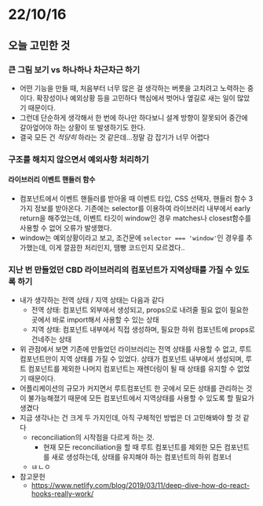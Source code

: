# 22/10/16

## 오늘 고민한 것

### 큰 그림 보기 vs 하나하나 차근차근 하기

- 어떤 기능을 만들 때, 처음부터 너무 많은 걸 생각하는 버릇을 고치려고 노력하는 중이다. 확장성이나 예외상황 등을 고민하다 핵심에서 벗어나 옆길로 새는 일이 많았기 때문이다.
- 그런데 단순하게 생각해서 한 번에 하나만 하다보니 설계 방향이 잘못되어 중간에 갈아엎어야 하는 상황이 또 발생하기도 한다. 
- 결국 모든 건 *적당히* 하라는 것 같은데...정말 감 잡기가 너무 어렵다

### 구조를 해치지 않으면서 예외사항 처리하기

#### 라이브러리 이벤트 핸들러 함수

- 컴포넌트에서 이벤트 핸들러를 받아올 때 이벤트 타입, CSS 선택자, 핸들러 함수 3가지 정보를 받아온다. 기존에는 selector를 이용하여 라이브러리 내부에서 early return을 해주었는데, 이벤트 타깃이 window인 경우 matches나 closest함수를 사용할 수 없어 오류가 발생했다. 
- window는 예외상황이라고 보고, 조건문에 `selector === 'window'`인 경우를 추가했는데, 이게 깔끔한 처리인지, 땜빵 코드인지 모르겠다..

### 지난 번 만들었던 CBD 라이브러리의 컴포넌트가 지역상태를 가질 수 있도록 하기

- 내가 생각하는 전역 상태 / 지역 상태는 다음과 같다
	- 전역 상태: 컴포넌트 외부에서 생성되고, props으로 내려줄 필요 없이 필요한 곳에서 바로 import해서 사용할 수 있는 상태
	- 지역 상태: 컴포넌트 내부에서 직접 생성하며, 필요한 하위 컴포넌트에 props로 건네주는 상태
- 위 관점에서 보면 기존에 만들었던 라이브러리는 전역 상태를 사용할 수 없고, 루트 컴포넌트만이 지역 상태를 가질 수 있었다.  상태가 컴포넌트 내부에서 생성되며, 루트 컴포넌트를 제외한 나머지 컴포넌트는 재렌더링이 될 때 상태를 유지할 수 없었기 때문이다.
- 어플리케이션의 규모가 커지면서 루트컴포넌트 한 곳에서 모든 상태를 관리하는 것이 불가능해졌기 때문에 모든 컴포넌트에서 지역상태를 사용할 수 있도록 할 필요가 생겼다
- 지금 생각나는 건 크게 두 가지인데, 아직 구체적인 방법은 더 고민해봐야 할 것 같다
	- reconciliation의 시작점을 다르게 하는 것. 
		- 현재 모든 reconciliation을 할 때 루트 컴포넌트를 제외한 모든 컴포넌트를 새로 생성하는데, 상태를 유지해야 하는 컴포넌트의 하위 컴포너
	- ㄶㄴㅇ
- 참고문헌
	- https://www.netlify.com/blog/2019/03/11/deep-dive-how-do-react-hooks-really-work/